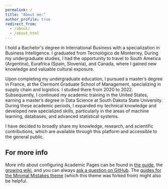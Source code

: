 ```yaml
---
permalink: /
title: "About me:"
author_profile: true
redirect_from: 
  - /about/
  - /about.html
---
```


I hold a Bachelor's degree in International Business with a specialization in Business Intelligence. I graduated from Tecnológico de Monterrey, During my undergraduate studies, I had the opportunity to travel to South America (Argentina), Eurafrica (Spain, Slovenia), and Canada, where I gained new knowledge and valuable cultural exposure.

Upon completing my undergraduate education, I pursued a master’s degree in France, at the Clermont Graduate School of Management, specializing in supply chain and logistics. I studied there from 2020 to 2022. Subsequently, I continued my academic training in the United States, earning a master’s degree in Data Science at South Dakota State University. During these academic periods, I expanded my technical knowledge and developed new specialized skills, particularly in the areas of machine learning, databases, and advanced statistical systems.

I have decided to broadly share my knowledge, research, and scientific contributions, which are available through this platform and accessible to the general public.




For more info
------
More info about configuring Academic Pages can be found in [the guide](https://academicpages.github.io/markdown/), the [growing wiki](https://github.com/academicpages/academicpages.github.io/wiki), and you can always [ask a question on GitHub](https://github.com/academicpages/academicpages.github.io/discussions). The [guides for the Minimal Mistakes theme](https://mmistakes.github.io/minimal-mistakes/docs/configuration/) (which this theme was forked from) might also be helpful.
